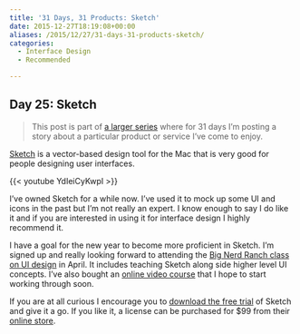 ```yaml
---
title: '31 Days, 31 Products: Sketch'
date: 2015-12-27T18:19:08+00:00
aliases: /2015/12/27/31-days-31-products-sketch/
categories:
  - Interface Design
  - Recommended

---
```

## Day 25: Sketch

> This post is part of [a larger series][1] where for 31 days I&#8217;m posting a story about a particular product or service I&#8217;ve come to enjoy.

[Sketch][2] is a vector-based design tool for the Mac that is very good for people designing user interfaces.

{{< youtube YdIeiCyKwpI >}}

I&#8217;ve owned Sketch for a while now. I&#8217;ve used it to mock up some UI and icons in the past but I&#8217;m not really an expert. I know enough to say I do like it and if you are interested in using it for interface design I highly recommend it.

I have a goal for the new year to become more proficient in Sketch. I&#8217;m signed up and really looking forward to attending the [Big Nerd Ranch class on UI design][3] in April. It includes teaching Sketch along side higher level UI concepts. I&#8217;ve also bought an [online video course][4] that I hope to start working through soon.

If you are at all curious I encourage you to [download the free trial][5] of Sketch and give it a go. If you like it, a license can be purchased for $99 from their [online store][6].

 [1]: http://mikezornek.com/2015/11/24/31-days-31-products-launch-post/
 [2]: https://www.sketchapp.com/
 [3]: https://training.bignerdranch.com/classes/ios-mobile-design-with-sketch
 [4]: https://www.udemy.com/the-complete-design-course/learn/#/discussions
 [5]: https://www.sketchapp.com/static/download/sketch.zip
 [6]: https://www.sketchapp.com/store/